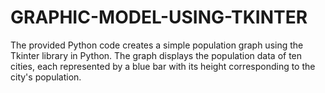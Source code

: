 # GRAPHIC-MODEL-USING-TKINTER
The provided Python code creates a simple population graph using the Tkinter library in Python. The graph displays the population data of ten cities, each represented by a blue bar with its height corresponding to the city's population.
